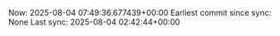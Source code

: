 Now: 2025-08-04 07:49:36.677439+00:00 Earliest commit since sync: None Last sync: 2025-08-04 02:42:44+00:00
